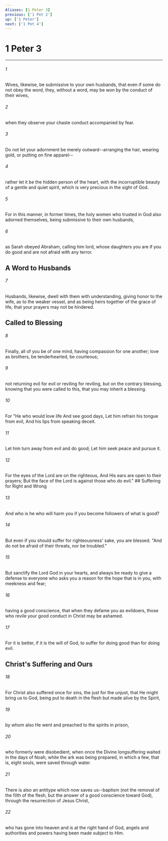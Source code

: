 ```yaml
---
Aliases: [1 Peter 3]
previous: ['1 Pet 2']
up: ['1 Peter']
next: ['1 Pet 4']
---
```

# 1 Peter 3

***


###### 1 
Wives, likewise, be submissive to your own husbands, that even if some do not obey the word, they, without a word, may be won by the conduct of their wives, 

###### 2 
when they observe your chaste conduct accompanied by fear. 

###### 3 
Do not let your adornment be merely outward--arranging the hair, wearing gold, or putting on fine apparel-- 

###### 4 
rather let it be the hidden person of the heart, with the incorruptible beauty of a gentle and quiet spirit, which is very precious in the sight of God. 

###### 5 
For in this manner, in former times, the holy women who trusted in God also adorned themselves, being submissive to their own husbands, 

###### 6 
as Sarah obeyed Abraham, calling him lord, whose daughters you are if you do good and are not afraid with any terror.

## A Word to Husbands 

###### 7 
Husbands, likewise, dwell with them with understanding, giving honor to the wife, as to the weaker vessel, and as being heirs together of the grace of life, that your prayers may not be hindered.

## Called to Blessing 

###### 8 
Finally, all of you be of one mind, having compassion for one another; love as brothers, be tenderhearted, be courteous; 

###### 9 
not returning evil for evil or reviling for reviling, but on the contrary blessing, knowing that you were called to this, that you may inherit a blessing. 

###### 10 
For "He who would love life And see good days, Let him refrain his tongue from evil, And his lips from speaking deceit. 

###### 11 
Let him turn away from evil and do good; Let him seek peace and pursue it. 

###### 12 
For the eyes of the Lord are on the righteous, And His ears are open to their prayers; But the face of the Lord is against those who do evil." ## Suffering for Right and Wrong 

###### 13 
And who is he who will harm you if you become followers of what is good? 

###### 14 
But even if you should suffer for righteousness' sake, you are blessed. "And do not be afraid of their threats, nor be troubled." 

###### 15 
But sanctify the Lord God in your hearts, and always be ready to give a defense to everyone who asks you a reason for the hope that is in you, with meekness and fear; 

###### 16 
having a good conscience, that when they defame you as evildoers, those who revile your good conduct in Christ may be ashamed. 

###### 17 
For it is better, if it is the will of God, to suffer for doing good than for doing evil.

## Christ's Suffering and Ours 

###### 18 
For Christ also suffered once for sins, the just for the unjust, that He might bring us to God, being put to death in the flesh but made alive by the Spirit, 

###### 19 
by whom also He went and preached to the spirits in prison, 

###### 20 
who formerly were disobedient, when once the Divine longsuffering waited in the days of Noah, while the ark was being prepared, in which a few, that is, eight souls, were saved through water. 

###### 21 
There is also an antitype which now saves us--baptism (not the removal of the filth of the flesh, but the answer of a good conscience toward God), through the resurrection of Jesus Christ, 

###### 22 
who has gone into heaven and is at the right hand of God, angels and authorities and powers having been made subject to Him.
